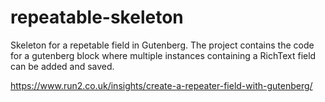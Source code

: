# repeatable-skeleton
Skeleton for a repetable field in Gutenberg. The project contains the code for a gutenberg block where multiple instances containing a RichText field can be added and saved.

https://www.run2.co.uk/insights/create-a-repeater-field-with-gutenberg/
